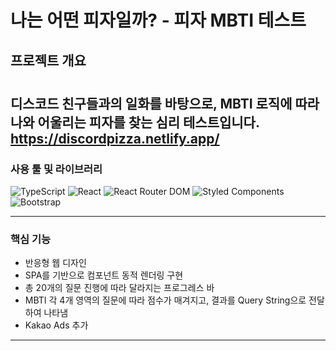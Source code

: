 # 나는 어떤 피자일까? - 피자 MBTI 테스트

## 프로젝트 개요

#
디스코드 친구들과의 일화를 바탕으로, MBTI 로직에 따라 나와 어울리는 피자를 찾는 심리 테스트입니다.
https://discordpizza.netlify.app/
---

### 사용 툴 및 라이브러리

![TypeScript](https://img.shields.io/badge/TypeScript-3178C6?style=for-the-badge&logo=typescript&logoColor=white)
![React](https://img.shields.io/badge/React-61DAFB?style=for-the-badge&logo=react&logoColor=white)
![React Router DOM](https://img.shields.io/badge/React_Router_DOM-CA4245?style=for-the-badge&logo=react-router&logoColor=white)
![Styled Components](https://img.shields.io/badge/Styled--Components-DB7093?style=for-the-badge&logo=styled-components&logoColor=white)
![Bootstrap](https://img.shields.io/badge/Bootstrap-7952B3?style=for-the-badge&logo=bootstrap&logoColor=white)

---

### 핵심 기능

- 반응형 웹 디자인
- SPA를 기반으로 컴포넌트 동적 렌더링 구현
- 총 20개의 질문 진행에 따라 달라지는 프로그레스 바
- MBTI 각 4개 영역의 질문에 따라 점수가 매겨지고, 결과를 Query String으로 전달하여 나타냄
- Kakao Ads 추가


---



